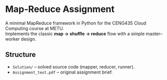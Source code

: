 # Map-Reduce Assignment

A minimal MapReduce framework in Python for the CENG435 Cloud Computing course at METU.  
Implements the classic **map → shuffle → reduce** flow with a simple master–worker design.

## Structure
- `Solution/` – solved source code (mapper, reducer, runner).
- `Assignment_text.pdf` – original assignment brief.

